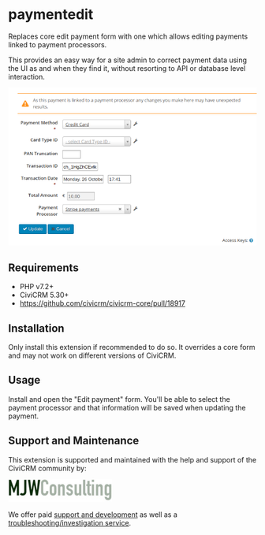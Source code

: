 # paymentedit

Replaces core edit payment form with one which allows editing payments linked to payment processors.

This provides an easy way for a site admin to correct payment data using the UI as and when they
find it, without resorting to API or database level interaction.

![screenshot of UI](docs/images/screenshot.png)

## Requirements

* PHP v7.2+
* CiviCRM 5.30+
* https://github.com/civicrm/civicrm-core/pull/18917

## Installation

Only install this extension if recommended to do so. It overrides a core form and may not work on different versions of CiviCRM.

## Usage

Install and open the "Edit payment" form. You'll be able to select the payment processor and that information will be saved when updating the payment.

## Support and Maintenance
This extension is supported and maintained with the help and support of the CiviCRM community by:

[![MJW Consulting](docs/images/mjwconsulting.jpg)](https://www.mjwconsult.co.uk)

We offer paid [support and development](https://mjw.pt/support) as well as a [troubleshooting/investigation service](https://mjw.pt/investigation).
